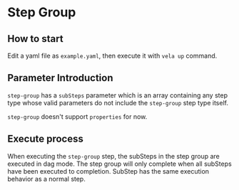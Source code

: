 # Step Group

## How to start

Edit a yaml file as `example.yaml`, then execute it with `vela up` command.

## Parameter Introduction

`step-group` has a `subSteps` parameter which is an array containing any step type whose valid parameters do not include the `step-group` step type itself.

`step-group` doesn't support `properties` for now.

## Execute process

When executing the `step-group` step, the subSteps in the step group are executed in dag mode. The step group will only complete when all subSteps have been executed to completion.
SubStep has the same execution behavior as a normal step.

